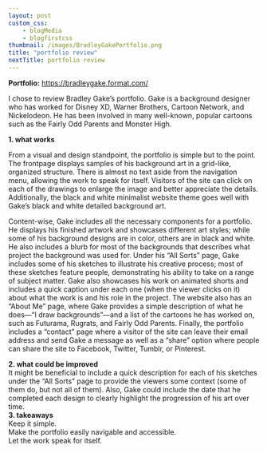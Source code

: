 ```yaml
--- 
layout: post
custom_css: 
    - blogMedia
    - blogfirstcss
thumbnail: /images/BradleyGakePortfolio.png
title: "portfolio review"
nextTitle: portfolio review
---
```


<b>Portfolio:</b> <a href = "https://bradleygake.format.com/" target="_blank">https://bradleygake.format.com/</a>

I chose to review Bradley Gake’s portfolio. Gake is a background designer who has worked for Disney XD, Warner Brothers, Cartoon Network, and Nickelodeon. He has been involved in many well-known, popular cartoons such as the Fairly Odd Parents and Monster High. 

<div class = "extraSpace"></div>

<div class = "numbers"><b>1.	what works</b></div>

From a visual and design standpoint, the portfolio is simple but to the point. The frontpage displays samples of his background art in a grid-like, organized structure. There is almost no text aside from the navigation menu, allowing the work to speak for itself. Visitors of the site can click on each of the drawings to enlarge the image and better appreciate the details. Additionally, the black and white minimalist website theme goes well with Gake’s black and white detailed background art. 

Content-wise, Gake includes all the necessary components for a portfolio. He displays his finished artwork and showcases different art styles; while some of his background designs are in color, others are in black and white. He also includes a blurb for most of the backgrounds that describes what project the background was used for. Under his “All Sorts” page, Gake includes some of his sketches to illustrate his creative process; most of these sketches feature people, demonstrating his ability to take on a range of subject matter. Gake also showcases his work on animated shorts and includes a quick caption under each one (when the viewer clicks on it) about what the work is and his role in the project. The website also has an “About Me” page, where Gake provides a simple description of what he does—“I draw backgrounds”—and a list of the cartoons he has worked on, such as Futurama, Rugrats, and Fairly Odd Parents. Finally, the portfolio includes a “contact” page where a visitor of the site can leave their email address and send Gake a message as well as a “share” option where people can share the site to Facebook, Twitter, Tumblr, or Pinterest. 

<div class = "extraSpace"></div>

<div class = "numbers"><b>2.	what could be improved</b></div>
It might be beneficial to include a quick description for each of his sketches under the “All Sorts” page to provide the viewers some context (some of them do, but not all of them). Also, Gake could include the date that he completed each design to clearly highlight the progression of his art over time.   
 
<div class = "extraSpace"></div>

<div class = "numbers"><b>3.	takeaways</b></div>
Keep it simple. <br>
Make the portfolio easily navigable and accessible. <br>
Let the work speak for itself. 


